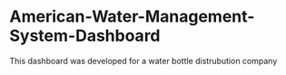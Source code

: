 # American-Water-Management-System-Dashboard
This dashboard was developed for a water bottle distrubution company 
